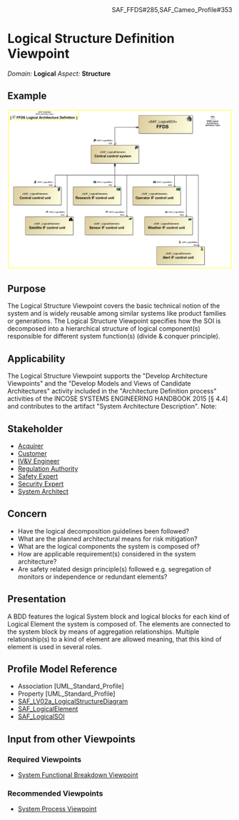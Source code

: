 <div align="right">SAF_FFDS#285,SAF_Cameo_Profile#353</div>

# Logical Structure Definition Viewpoint
*Domain:* **Logical** *Aspect:* **Structure**
## Example
![FFDS Logical Architecture Definition](../diagrams/FFDS-Logical-Architecture-Definition.svg)
## Purpose
The Logical Structure Viewpoint covers the basic technical notion of the system and is widely reusable among similar systems like product families or generations. The Logical Structure Viewpoint specifies how the SOI is decomposed into a hierarchical structure of logical component(s) responsible for different system function(s) (divide & conquer principle).
## Applicability
The Logical Structure Viewpoint supports the "Develop Architecture Viewpoints" and the "Develop Models and Views of Candidate Architectures" activity included in the "Architecture Definition process" activities of the INCOSE SYSTEMS ENGINEERING HANDBOOK 2015 [§ 4.4] and contributes to the artifact "System Architecture Description".
Note:
## Stakeholder
* [Acquirer](../stakeholders.md#Acquirer)
* [Customer](../stakeholders.md#Customer)
* [IV&V Engineer](../stakeholders.md#IV&V-Engineer)
* [Regulation Authority](../stakeholders.md#Regulation-Authority)
* [Safety Expert](../stakeholders.md#Safety-Expert)
* [Security Expert](../stakeholders.md#Security-Expert)
* [System Architect](../stakeholders.md#System-Architect)
## Concern
* Have the logical decomposition guidelines been followed?
* What are the planned architectural means for risk mitigation?
* What are the logical components the system is composed of?
* How are applicable requirement(s) considered in the system architecture?
* Are safety related design principle(s) followed e.g. segregation of monitors or independence or redundant elements?
## Presentation
A BDD features the logical System block and logical blocks for each kind of Logical Element the system is composed of. The elements are connected to the system block by means of aggregation relationships. Multiple relationship(s) to a kind of element are allowed meaning, that this kind of element is used in several roles. 

## Profile Model Reference
* Association [UML_Standard_Profile]
* Property [UML_Standard_Profile]
* [SAF_LV02a_LogicalStructureDiagram](../stereotypes.md#SAF_LV02a_LogicalStructureDiagram)
* [SAF_LogicalElement](../stereotypes.md#SAF_LogicalElement)
* [SAF_LogicalSOI](../stereotypes.md#SAF_LogicalSOI)
## Input from other Viewpoints
### Required Viewpoints
* [System Functional Breakdown Viewpoint](System-Functional-Breakdown-Viewpoint.md)
### Recommended Viewpoints
* [System Process Viewpoint](System-Process-Viewpoint.md)
